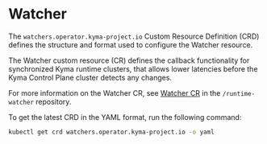 # Watcher

The `watchers.operator.kyma-project.io` Custom Resource Definition (CRD) defines the structure and format used to configure the Watcher resource.

The Watcher custom resource (CR) defines the callback functionality for synchronized Kyma runtime clusters, that allows lower latencies before the Kyma Control Plane cluster detects any changes.

For more information on the Watcher CR, see [Watcher CR](https://github.com/kyma-project/runtime-watcher/blob/main/docs/api.md) in the `/runtime-watcher` repository.

To get the latest CRD in the YAML format, run the following command:

```bash
kubectl get crd watchers.operator.kyma-project.io -o yaml
```
